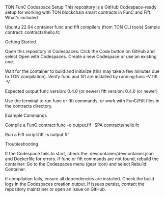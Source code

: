 TON FunC Codespace Setup
This repository is a GitHub Codespace-ready setup for working with TON blockchain smart contracts in FunC and Fift.
What's included

Ubuntu 22.04 container
func and fift compilers (from TON CLI tools)
Sample contract: contracts/hello.fc

Getting Started

Open this repository in Codespaces:
Click the Code button on GitHub and select Open with Codespaces.
Create a new Codespace or use an existing one.


Wait for the container to build and initialize (this may take a few minutes due to TON compilation).
Verify func and fift are installed by running:func -V
fift -V

Expected output:func version: 0.4.0 (or newer)
fift version: 0.4.0 (or newer)


Use the terminal to run func or fift commands, or work with FunC/Fift files in the contracts directory.

Example Commands

Compile a FunC contract:func -o output.fif -SPA contracts/hello.fc


Run a Fift script:fift -s output.fif



Troubleshooting

If the Codespace fails to start, check the .devcontainer/devcontainer.json and Dockerfile for errors.
If func or fift commands are not found, rebuild the container:
Go to the Codespaces menu (gear icon) and select Rebuild Container.


If compilation fails, ensure all dependencies are installed. Check the build logs in the Codespaces creation output.
If issues persist, contact the repository maintainer or open an issue on GitHub.
